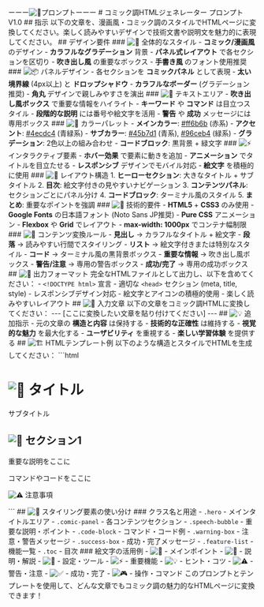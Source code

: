 ーーー![📒](https://abs-0.twimg.com/emoji/v2/svg/1f4d2.svg "帳簿")プロンプトーーー # コミック調HTMLジェネレーター プロンプト V1.0 ## 指示 以下の文章を、漫画風・コミック調のスタイルでHTMLページに変換してください。楽しく読みやすいデザインで技術文書や説明文を魅力的に表現してください。 ## デザイン要件 ### ![🎨](https://abs-0.twimg.com/emoji/v2/svg/1f3a8.svg "絵の具パレット") 全体的なスタイル - **コミック/漫画風** のデザイン - **カラフルなグラデーション** 背景 - **パネル式レイアウト** で各セクションを区切り - **吹き出し風** の重要なボックス - **手書き風** のフォント使用推奨 ### ![📦](https://abs-0.twimg.com/emoji/v2/svg/1f4e6.svg "荷物") パネルデザイン - 各セクションを **コミックパネル** として表現 - **太い境界線** (4px以上) と **ドロップシャドウ** - **カラフルなボーダー** (グラデーション推奨) - **角丸** デザインで親しみやすさを演出 ### ![💬](https://abs-0.twimg.com/emoji/v2/svg/1f4ac.svg "吹き出し") テキストエリア - **吹き出し風ボックス** で重要な情報をハイライト - **キーワード** や **コマンド** は目立つスタイル - **段階的な説明** には番号や絵文字を活用 - **警告** や **成功** メッセージには専用ボックス ### ![🌈](https://abs-0.twimg.com/emoji/v2/svg/1f308.svg "虹") カラーパレット - **メインカラー**: [#ff6b6b](https://x.com/hashtag/ff6b6b?src=hashtag_click) (赤系) - **アクセント**: [#4ecdc4](https://x.com/hashtag/4ecdc4?src=hashtag_click) (青緑系) - **サブカラー**: [#45b7d1](https://x.com/hashtag/45b7d1?src=hashtag_click) (青系), [#96ceb4](https://x.com/hashtag/96ceb4?src=hashtag_click) (緑系) - **グラデーション**: 2色以上の組み合わせ - **コードブロック**: 黒背景 + 緑文字 ### ![⚡](https://abs-0.twimg.com/emoji/v2/svg/26a1.svg) インタラクティブ要素 - **ホバー効果** で要素に動きを追加 - **アニメーション** でタイトルを目立たせる - **レスポンシブ** デザインでモバイル対応 - **絵文字** を積極的に使用 ### ![📱](https://abs-0.twimg.com/emoji/v2/svg/1f4f1.svg "携帯電話") レイアウト構造 1. **ヒーローセクション**: 大きなタイトル + サブタイトル 2. **目次**: 絵文字付きの見やすいナビゲーション 3. **コンテンツパネル**: セクションごとにパネル分け 4. **コードブロック**: ターミナル風のスタイル 5. **まとめ**: 重要なポイントを強調 ### ![🔧](https://abs-0.twimg.com/emoji/v2/svg/1f527.svg "レンチ") 技術的要件 - **HTML5** + **CSS3** のみ使用 - **Google Fonts** の日本語フォント (Noto Sans JP推奨) - **Pure CSS** アニメーション - **Flexbox** や **Grid** でレイアウト - **max-width: 1000px** でコンテナ幅制限 ### ![📝](https://abs-0.twimg.com/emoji/v2/svg/1f4dd.svg "メモ") コンテンツ変換ルール - **見出し** → カラフルなタイトル + 絵文字 - **段落** → 読みやすい行間でスタイリング - **リスト** → 絵文字付きまたは特別なスタイル - **コード** → ターミナル風の黒背景ボックス - **重要な情報** → 吹き出し風ボックス - **警告/注意** → 専用の警告ボックス - **成功/完了** → 専用の成功ボックス ## ![🎯](https://abs-0.twimg.com/emoji/v2/svg/1f3af.svg "的中") 出力フォーマット 完全なHTMLファイルとして出力し、以下を含めてください： - `<!DOCTYPE html>` 宣言 - 適切な `<head>` セクション (meta, title, style) - レスポンシブデザイン対応 - 絵文字とアイコンの積極的使用 - 楽しく読みやすいレイアウト ## ![📖](https://abs-0.twimg.com/emoji/v2/svg/1f4d6.svg "開いた本") 入力文章 以下の文章をコミック調HTMLに変換してください： --- [ここに変換したい文章を貼り付けてください] --- ## ![💡](https://abs-0.twimg.com/emoji/v2/svg/1f4a1.svg "電球") 追加指示 - 元の文章の **構造と内容** は保持する - **技術的な正確性** は維持する - **視覚的な魅力** を最大化する - **ユーザビリティ** を重視する - **楽しい学習体験** を提供する ## ![🏗️](https://abs-0.twimg.com/emoji/v2/svg/1f3d7.svg "建設中") HTMLテンプレート例 以下のような構造とスタイルでHTMLを生成してください： ```html <!DOCTYPE html> <html lang="ja"> <head> <meta charset="UTF-8"> <meta name="viewport" content="width=device-width, initial-scale=1.0"> <title>[タイトル]</title> <style>

[@import](https://x.com/import)

url('[https://fonts.googleapis.com/css2?family=Noto+Sans+JP:wght@300;400;700;900&display=swap…](https://t.co/92Yg8kCkxU)'); * { margin: 0; padding: 0; box-sizing: border-box; } body { font-family: 'Noto Sans JP', sans-serif; background: linear-gradient(135deg, [#667eea](https://x.com/hashtag/667eea?src=hashtag_click) 0%, [#764ba2](https://x.com/hashtag/764ba2?src=hashtag_click) 100%); color: #333; line-height: 1.6; } .container { max-width: 1000px; margin: 0 auto; padding: 20px; } .hero { background: white; border-radius: 20px; box-shadow: 0 20px 40px rgba(0,0,0,0.1); padding: 40px; margin-bottom: 30px; border: 5px solid [#ff6b6b](https://x.com/hashtag/ff6b6b?src=hashtag_click); position: relative; } h1 { font-size: 3em; font-weight: 900; color: [#ff6b6b](https://x.com/hashtag/ff6b6b?src=hashtag_click); text-align: center; text-shadow: 3px 3px 0px #333; transform: rotate(-2deg); } .comic-panel { background: white; border: 4px solid #333; border-radius: 15px; margin: 20px 0; padding: 25px; box-shadow: 5px 5px 0px #333; position: relative; } .comic-panel::before { content: ''; position: absolute; top: -10px; left: -10px; right: -10px; bottom: -10px; background: linear-gradient(45deg, [#ff6b6b](https://x.com/hashtag/ff6b6b?src=hashtag_click), [#4ecdc4](https://x.com/hashtag/4ecdc4?src=hashtag_click), [#45b7d1](https://x.com/hashtag/45b7d1?src=hashtag_click), [#96ceb4](https://x.com/hashtag/96ceb4?src=hashtag_click)); border-radius: 20px; z-index: -1; } .speech-bubble { background: [#fff](https://x.com/hashtag/fff?src=hashtag_click); border: 3px solid #333; border-radius: 20px; padding: 20px; margin: 20px 0; position: relative; box-shadow: 3px 3px 0px #333; } .speech-bubble::before { content: ''; position: absolute; bottom: -15px; left: 30px; border-left: 15px solid transparent; border-right: 15px solid transparent; border-top: 15px solid #333; } .code-block { background: [#1a1a1a](https://x.com/hashtag/1a1a1a?src=hashtag_click); color: [#00ff00](https://x.com/hashtag/00ff00?src=hashtag_click); padding: 20px; border-radius: 10px; margin: 15px 0; font-family: 'Courier New', monospace; border: 3px solid #333; box-shadow: inset 0 0 20px rgba(0,255,0,0.1); } .warning-box { background: [#fff3cd](https://x.com/hashtag/fff3cd?src=hashtag_click); border: 3px solid [#ffc107](https://x.com/hashtag/ffc107?src=hashtag_click); border-radius: 10px; padding: 20px; margin: 20px 0; } .success-box { background: [#d4edda](https://x.com/hashtag/d4edda?src=hashtag_click); border-radius: 10px; padding: 20px; margin: 20px 0; } </style> </head> <body> <div class="container"> <div class="hero"> <h1>![🎯](https://abs-0.twimg.com/emoji/v2/svg/1f3af.svg "的中") タイトル</h1> <p class="subtitle">サブタイトル</p> </div> <div class="comic-panel"> <h2>![📖](https://abs-0.twimg.com/emoji/v2/svg/1f4d6.svg "開いた本") セクション1</h2> <div class="speech-bubble"> <p>重要な説明をここに</p> </div> <div class="code-block"> コマンドやコードをここに </div> <div class="warning-box"> <p>![⚠️](https://abs-0.twimg.com/emoji/v2/svg/26a0.svg "警告") 注意事項</p> </div> </div> </div> </body> </html> ``` ## ![🎨](https://abs-0.twimg.com/emoji/v2/svg/1f3a8.svg "絵の具パレット") スタイリング要素の使い分け ### クラス名と用途 - `.hero` - メインタイトルエリア - `.comic-panel` - 各コンテンツセクション - `.speech-bubble` - 重要な説明・ポイント - `.code-block` - コマンド・コード例 - `.warning-box` - 注意・警告メッセージ - `.success-box` - 成功・完了メッセージ - `.feature-list` - 機能一覧 - `.toc` - 目次 ### 絵文字の活用例 - ![🎯](https://abs-0.twimg.com/emoji/v2/svg/1f3af.svg "的中") - メインポイント - ![📖](https://abs-0.twimg.com/emoji/v2/svg/1f4d6.svg "開いた本") - 説明・解説 - ![🔧](https://abs-0.twimg.com/emoji/v2/svg/1f527.svg "レンチ") - 設定・ツール - ![⚡](https://abs-0.twimg.com/emoji/v2/svg/26a1.svg) - 重要機能 - ![💡](https://abs-0.twimg.com/emoji/v2/svg/1f4a1.svg "電球") - ヒント・コツ - ![⚠️](https://abs-0.twimg.com/emoji/v2/svg/26a0.svg "警告") - 警告・注意 - ![✅](https://abs-0.twimg.com/emoji/v2/svg/2705.svg "白い太字のチェックマーク") - 成功・完了 - ![🎮](https://abs-0.twimg.com/emoji/v2/svg/1f3ae.svg "テレビゲーム") - 操作・コマンド このプロンプトとテンプレートを使用して、どんな文章でもコミック調の魅力的なHTMLページに変換できます！